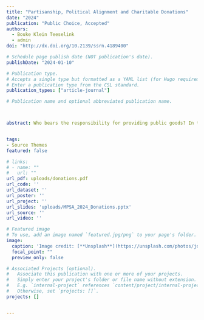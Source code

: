 ```yaml
---
title: "Partisanship, Political Alignment and Charitable Donations"
date: "2024"
publication: "Public Choice, Accepted"
authors: 
  - Bouke Klein Teeselink
  - admin
doi: "http://dx.doi.org/10.2139/ssrn.4189400"

# Schedule page publish date (NOT publication's date).
publishDate: "2024-01-10"

# Publication type.
# Accepts a single type but formatted as a YAML list (for Hugo requirements).
# Enter a publication type from the CSL standard.
publication_types: ["article-journal"]

# Publication name and optional abbreviated publication name.



abstract: Who bears the responsibility for providing public goods? In this paper, we examine how alignment with the current president influences individuals' opinions about the normative role of government in welfare provision, and examine the behavioral consequences of these beliefs. In particular, we examine how changes in beliefs induced by electoral turnovers affect people’s inclination to provide welfare privately through donating to charities. Using 17 years of US tax return data, we find that alignment with the government leads to a reduction in charitable donations. Specifically, when accounting for government spending, supporters of the incumbent government lower their charitable contributions, while detractors increase theirs. This shift in donation behavior is consistent with shifts in people’s beliefs about the role and efficiency of the government, as partisans across the political spectrum report higher confidence in governments led by their preferred party and assign them greater responsibilities in addressing societal challenges.


tags:
- Source Themes
featured: false

# links:
# - name: ""
#   url: ""
url_pdf: uploads/donations.pdf
url_code: ''
url_dataset: ''
url_poster: ''
url_project: ''
url_slides: 'uploads/MPSA_2024_Donations.pptx'
url_source: ''
url_video: ''

# Featured image
# To use, add an image named `featured.jpg/png` to your page's folder. 
image:
  caption: 'Image credit: [**Unsplash**](https://unsplash.com/photos/jdD8gXaTZsc)'
  focal_point: ""
  preview_only: false

# Associated Projects (optional).
#   Associate this publication with one or more of your projects.
#   Simply enter your project's folder or file name without extension.
#   E.g. `internal-project` references `content/project/internal-project/index.md`.
#   Otherwise, set `projects: []`.
projects: []


---
```

